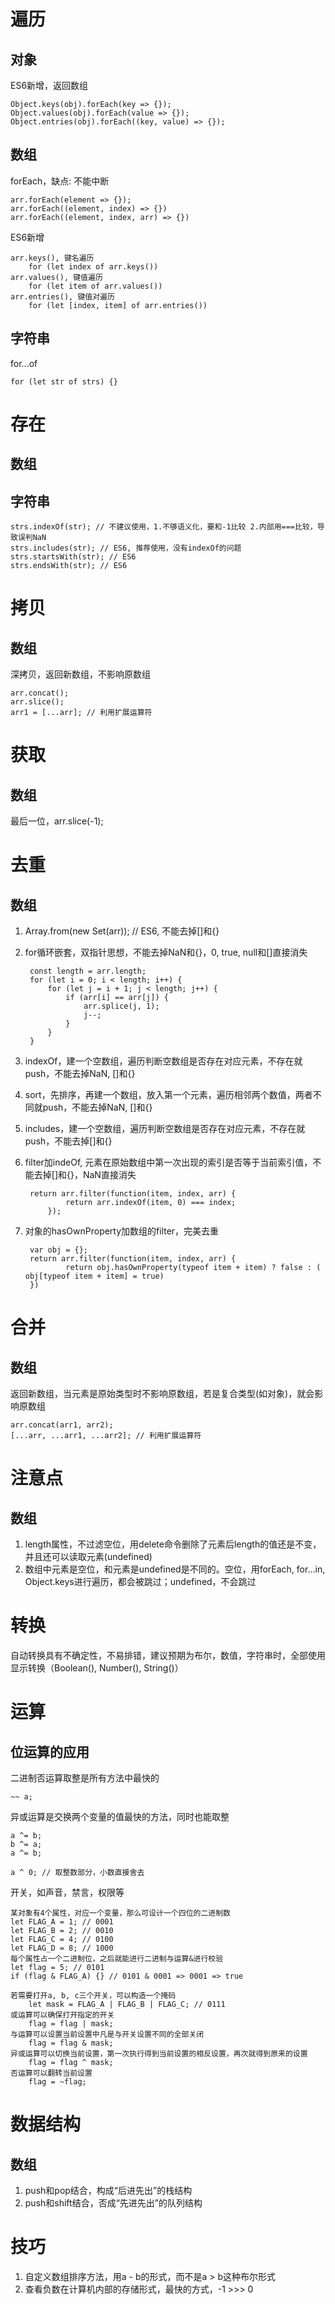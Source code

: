 # 遍历
## 对象
ES6新增，返回数组

	Object.keys(obj).forEach(key => {});
	Object.values(obj).forEach(value => {});
	Object.entries(obj).forEach((key, value) => {});
## 数组
forEach，缺点: 不能中断

	arr.forEach(element => {});
	arr.forEach((element, index) => {})
	arr.forEach((element, index, arr) => {})
ES6新增

	arr.keys(), 键名遍历
		for (let index of arr.keys())
	arr.values(), 键值遍历
		for (let item of arr.values())
	arr.entries(), 键值对遍历
		for (let [index, item] of arr.entries())
## 字符串
for...of

	for (let str of strs) {}
# 存在
## 数组
## 字符串
	strs.indexOf(str); // 不建议使用，1.不够语义化，要和-1比较 2.内部用===比较，导致误判NaN
	strs.includes(str); // ES6, 推荐使用，没有indexOf的问题
	strs.startsWith(str); // ES6
	strs.endsWith(str); // ES6
# 拷贝
## 数组
深拷贝，返回新数组，不影响原数组

	arr.concat();
	arr.slice();
	arr1 = [...arr]; // 利用扩展运算符
# 获取
## 数组
最后一位，arr.slice(-1);
# 去重
## 数组
1. Array.from(new Set(arr)); // ES6, 不能去掉[]和{}
2. for循环嵌套，双指针思想，不能去掉NaN和{}，0, true, null和[]直接消失

		const length = arr.length;
		for (let i = 0; i < length; i++) {
			for (let j = i + 1; j < length; j++) {
				if (arr[i] == arr[j]) {
					arr.splice(j, 1);
					j--;
				}
			}
		}
3. indexOf，建一个空数组，遍历判断空数组是否存在对应元素，不存在就push，不能去掉NaN, []和{}
4. sort，先排序，再建一个数组，放入第一个元素，遍历相邻两个数值，两者不同就push，不能去掉NaN, []和{}
5. includes，建一个空数组，遍历判断空数组是否存在对应元素，不存在就push，不能去掉[]和{}
6. filter加indeOf, 元素在原始数组中第一次出现的索引是否等于当前索引值，不能去掉[]和{}，NaN直接消失

		return arr.filter(function(item, index, arr) {
    			return arr.indexOf(item, 0) === index;
    		});	 
7. 对象的hasOwnProperty加数组的filter，完美去重

		var obj = {};
		return arr.filter(function(item, index, arr) {
    			return obj.hasOwnProperty(typeof item + item) ? false : (				obj[typeof item + item] = true)
		})

# 合并
## 数组
返回新数组，当元素是原始类型时不影响原数组，若是复合类型(如对象)，就会影响原数组

	arr.concat(arr1, arr2);
	[...arr, ...arr1, ...arr2]; // 利用扩展运算符
# 注意点
## 数组
1. length属性，不过滤空位，用delete命令删除了元素后length的值还是不变，并且还可以读取元素(undefined)
2. 数组中元素是空位，和元素是undefined是不同的。空位，用forEach, for...in, Object.keys进行遍历，都会被跳过；undefined，不会跳过

# 转换
自动转换具有不确定性，不易排错，建议预期为布尔，数值，字符串时，全部使用显示转换（Boolean(), Number(), String()）
# 运算
## 位运算的应用
二进制否运算取整是所有方法中最快的

	~~ a;
异或运算是交换两个变量的值最快的方法，同时也能取整

	a ^= b;
	b ^= a;
	a ^= b;

	a ^ 0; // 取整数部分，小数直接舍去
开关，如声音，禁言，权限等

	某对象有4个属性，对应一个变量，那么可设计一个四位的二进制数
	let FLAG_A = 1; // 0001
	let FLAG_B = 2; // 0010
	let FLAG_C = 4; // 0100
	let FLAG_D = 8; // 1000
	每个属性占一个二进制位，之后就能进行二进制与运算&进行校验
	let flag = 5; // 0101
	if (flag & FLAG_A) {} // 0101 & 0001 => 0001 => true
	
	若需要打开a, b, c三个开关，可以构造一个掩码
		let mask = FLAG_A | FLAG_B | FLAG_C; // 0111
	或运算可以确保打开指定的开关
		flag = flag | mask;
	与运算可以设置当前设置中凡是与开关设置不同的全部关闭
		flag = flag & mask;
	异或运算可以切换当前设置，第一次执行得到当前设置的相反设置，再次就得到原来的设置
		flag = flag ^ mask;
	否运算可以翻转当前设置
		flag = ~flag;
	
# 数据结构
## 数组
1. push和pop结合，构成“后进先出”的栈结构
2. push和shift结合，否成“先进先出”的队列结构

# 技巧
1. 自定义数组排序方法，用a - b的形式，而不是a > b这种布尔形式
2. 查看负数在计算机内部的存储形式，最快的方式，-1 >>> 0